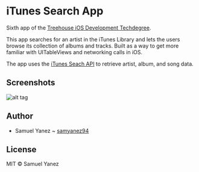 # iTunes Search App
Sixth app of the [Treehouse iOS Development Techdegree](https://teamtreehouse.com/techdegree/ios-development).

This app searches for an artist in the iTunes Library and lets the users browse its collection of albums and tracks. Built as a way to get more familiar with UITableViews and networking calls in iOS.

The app uses the [iTunes Seach API](https://affiliate.itunes.apple.com/resources/documentation/itunes-store-web-service-search-api/) to retrieve artist, album, and song data.

## Screenshots

![alt tag](https://i.imgur.com/5OEboMs.jpg)

## Author

* Samuel Yanez ~ [samyanez94](https://github.com/samyanez94)

## License

MIT © Samuel Yanez

